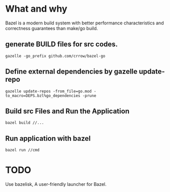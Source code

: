 # What and why

Bazel is a modern build system with better performance characteristics 
and correctness guarantees than make/go build.

## generate BUILD files for src codes.
```shell
gazelle -go_prefix github.com/crrow/bazel-go
```

## Define external dependencies by gazelle update-repo
```shell
gazelle update-repos -from_file=go.mod -to_macro=DEPS.bzl%go_dependencies -prune
```

## Build src Files and Run the Application
```shell
bazel build //...
```

## Run application with bazel
```shell
bazel run //cmd
```

# TODO
Use bazelisk, A user-friendly launcher for Bazel.